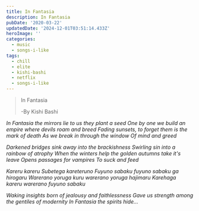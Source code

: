```yaml
---
title: In Fantasia
description: In Fantasia
pubDate: '2020-03-22'
updatedDate: '2024-12-01T03:51:14.433Z'
heroImage: ''
categories:
  - music
  - songs-i-like
tags:
  - chill
  - elite
  - kishi-bashi
  - netflix
  - songs-i-like
---
```


> In Fantasia
> 
> \-By Kishi Bashi

_In Fantasia the mirrors lie to us they plant a seed_ _One by one we build an empire where devils roam and breed_ _Fading sunsets, to forget them is the mark of death_ _As we break in through the window_ _Of mind and greed_

_Darkened bridges sink away into the brackishness_ _Swirling sin into a rainbow of atrophy_ _When the winters help the golden autumns take it's leave_ _Opens passages for vampires_ _To suck and feed_

_Kareru kareru_ _Subetega kareteruno_ _Fuyuno sabaku fuyuno sabaku ga hirogaru_ _Warerano yoruga kuru warerano yoruga hajimaru_ _Karehaga kareru warerano fuyuno sabaku_

_Waking insights born of jealousy and faithlessness_ _Gave us strength among the gentiles of modernity_ _In Fantasia the spirits hide…_
